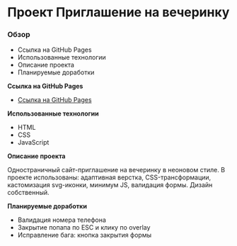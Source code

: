 # Проект Приглашение на вечеринку

### Обзор

* Ссылка на GitHub Pages
* Использованные технологии
* Описание проекта
* Планируемые доработки

**Ссылка на GitHub Pages**

* [Ссылка на GitHub Pages](https://nika414.github.io/invitation/)

**Использованные технологии**
* HTML
* CSS
* JavaScript

**Описание проекта**

Одностраничный сайт-приглашение на вечеринку в неоновом стиле.
В проекте использованы: адаптивная верстка, CSS-трансформации, кастомизация svg-иконки, минимум JS, валидация формы.
Дизайн собственный.

**Планируемые доработки**
* Валидация номера телефона
* Закрытие попапа по ESC и клику по overlay
* Исправление бага: кнопка закрытия формы
